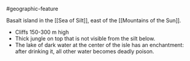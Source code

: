 #geographic-feature 

Basalt island in the [[Sea of Silt]], east of the [[Mountains of the Sun]].

- Cliffs 150-300 m high
- Thick jungle on top that is not visible from the silt below.
- The lake of dark water at the center of the isle has an enchantment: after drinking it, all other water becomes deadly poison.